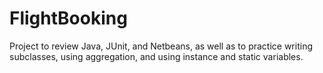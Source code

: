 # FlightBooking
Project to review Java, JUnit, and Netbeans, as well as to practice writing subclasses, using aggregation, and using instance and static variables. 
